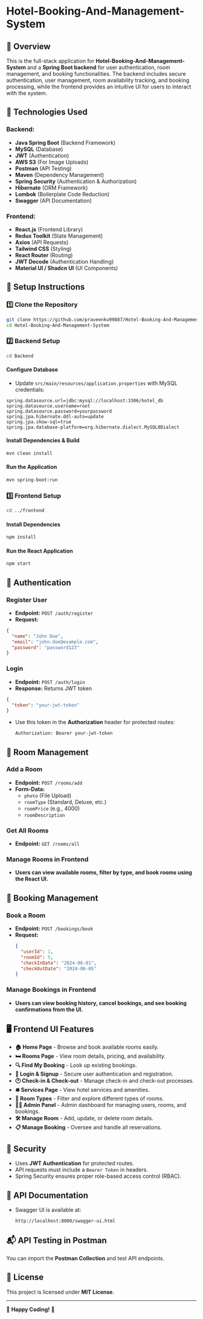 # Hotel-Booking-And-Management-System

## 📌 Overview

This is the full-stack application for **Hotel-Booking-And-Management-System** and a **Spring Boot backend** for user authentication, room management, and booking functionalities. The backend includes secure authentication, user management, room availability tracking, and booking processing, while the frontend provides an intuitive UI for users to interact with the system.

## 🚀 Technologies Used

### **Backend:**
- **Java Spring Boot** (Backend Framework)
- **MySQL** (Database)
- **JWT** (Authentication)
- **AWS S3** (For Image Uploads)
- **Postman** (API Testing)
- **Maven** (Dependency Management)
- **Spring Security** (Authentication & Authorization)
- **Hibernate** (ORM Framework)
- **Lombok** (Boilerplate Code Reduction)
- **Swagger** (API Documentation)

### **Frontend:**
- **React.js** (Frontend Library)
- **Redux Toolkit** (State Management)
- **Axios** (API Requests)
- **Tailwind CSS** (Styling)
- **React Router** (Routing)
- **JWT Decode** (Authentication Handling)
- **Material UI / Shadcn UI** (UI Components)

## 🔧 Setup Instructions

### **1️⃣ Clone the Repository**

```sh
git clone https://github.com/praveenku99887/Hotel-Booking-And-Management-System.git
cd Hotel-Booking-And-Management-System
```

### **2️⃣ Backend Setup**

```sh
cd Backend
```

#### **Configure Database**
- Update `src/main/resources/application.properties` with MySQL credentials:

```properties
spring.datasource.url=jdbc:mysql://localhost:3306/hotel_db
spring.datasource.username=root
spring.datasource.password=yourpassword
spring.jpa.hibernate.ddl-auto=update
spring.jpa.show-sql=true
spring.jpa.database-platform=org.hibernate.dialect.MySQL8Dialect
```

#### **Install Dependencies & Build**
```sh
mvn clean install
```

#### **Run the Application**
```sh
mvn spring-boot:run
```

### **3️⃣ Frontend Setup**

```sh
cd ../frontend
```

#### **Install Dependencies**
```sh
npm install
```

#### **Run the React Application**
```sh
npm start
```

## 🔑 Authentication

### **Register User**

- **Endpoint:** `POST /auth/register`
- **Request:**

```json
{
  "name": "John Doe",
  "email": "john.doe@example.com",
  "password": "password123"
}
```

### **Login**

- **Endpoint:** `POST /auth/login`
- **Response:** Returns JWT token

```json
{
  "token": "your-jwt-token"
}
```

- Use this token in the **Authorization** header for protected routes:
  ```sh
  Authorization: Bearer your-jwt-token
  ```

## 🏨 Room Management

### **Add a Room**

- **Endpoint:** `POST /rooms/add`
- **Form-Data:**
  - `photo` (File Upload)
  - `roomType` (Standard, Deluxe, etc.)
  - `roomPrice` (e.g., 4000)
  - `roomDescription`

### **Get All Rooms**

- **Endpoint:** `GET /rooms/all`

### **Manage Rooms in Frontend**
- **Users can view available rooms, filter by type, and book rooms using the React UI.**

## 📅 Booking Management

### **Book a Room**

- **Endpoint:** `POST /bookings/book`
- **Request:**
  ```json
  {
    "userId": 1,
    "roomId": 5,
    "checkInDate": "2024-06-01",
    "checkOutDate": "2024-06-05"
  }
  ```

### **Manage Bookings in Frontend**
- **Users can view booking history, cancel bookings, and see booking confirmations from the UI.**

## 🖥️ Frontend UI Features

- **🏠 Home Page** - Browse and book available rooms easily.
- **🛏️ Rooms Page** - View room details, pricing, and availability.
- **🔍 Find My Booking** - Look up existing bookings.
- **🔑 Login & Signup** - Secure user authentication and registration.
- **🕐 Check-in & Check-out** - Manage check-in and check-out processes.
- **🛎️ Services Page** - View hotel services and amenities.
- **🏨 Room Types** - Filter and explore different types of rooms.
- **👨‍💼 Admin Panel** - Admin dashboard for managing users, rooms, and bookings.
- **🛠 Manage Room** - Add, update, or delete room details.
- **📋 Manage Booking** - Oversee and handle all reservations.

## 🔐 Security

- Uses **JWT Authentication** for protected routes.
- API requests must include a `Bearer Token` in headers.
- Spring Security ensures proper role-based access control (RBAC).

## 📜 API Documentation

- Swagger UI is available at:
  ```sh
  http://localhost:8080/swagger-ui.html
  ```

## 📬 API Testing in Postman

You can import the **Postman Collection** and test API endpoints.

## 📜 License

This project is licensed under **MIT License**.

---

🎉 **Happy Coding!** 🚀

